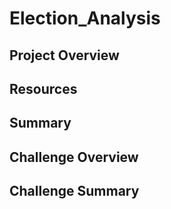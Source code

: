 # Election_Analysis

## Project Overview

## Resources

## Summary

## Challenge Overview

## Challenge Summary

